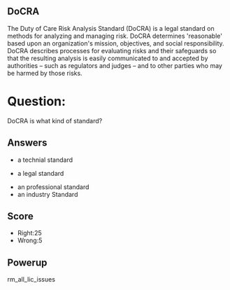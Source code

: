 ## DoCRA
The Duty of Care Risk Analysis Standard (DoCRA)
is a legal standard on methods for analyzing and managing risk.
DoCRA determines 'reasonable' based upon an organization's
mission, objectives, and social responsibility.
DoCRA describes processes for evaluating risks
and their safeguards so that the resulting analysis
is easily communicated to and accepted
by authorities – such as regulators and judges –
and to other parties who may be harmed by those risks.

# Question:
DoCRA is what kind of standard?

## Answers
- a technial standard
* a legal standard
- an professional standard
- an industry Standard

## Score
- Right:25
- Wrong:5

## Powerup
rm_all_lic_issues
